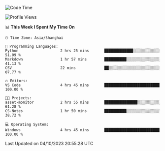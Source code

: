 <!--START_SECTION:waka-->
![Code Time](http://img.shields.io/badge/Code%20Time-1%2C272%20hrs%2059%20mins-blue)

![Profile Views](http://img.shields.io/badge/Profile%20Views-1-blue)

📊 **This Week I Spent My Time On** 

```text
🕑︎ Time Zone: Asia/Shanghai

💬 Programming Languages: 
Python                   2 hrs 25 mins       █████████████░░░░░░░░░░░░   51.09 % 
Markdown                 1 hr 57 mins        ██████████░░░░░░░░░░░░░░░   41.13 % 
CSV                      22 mins             ██░░░░░░░░░░░░░░░░░░░░░░░   07.77 % 

🔥 Editors: 
VS Code                  4 hrs 45 mins       █████████████████████████   100.00 % 

🐱‍💻 Projects: 
asset-monitor            2 hrs 55 mins       ███████████████░░░░░░░░░░   61.28 % 
CS-Notes                 1 hr 50 mins        ██████████░░░░░░░░░░░░░░░   38.72 % 

💻 Operating System: 
Windows                  4 hrs 45 mins       █████████████████████████   100.00 % 
```


 Last Updated on 04/10/2023 20:55:28 UTC
<!--END_SECTION:waka-->